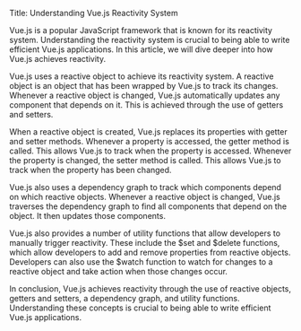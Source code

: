 Title: Understanding Vue.js Reactivity System

Vue.js is a popular JavaScript framework that is known for its reactivity system. Understanding the reactivity system is crucial to being able to write efficient Vue.js applications. In this article, we will dive deeper into how Vue.js achieves reactivity.

Vue.js uses a reactive object to achieve its reactivity system. A reactive object is an object that has been wrapped by Vue.js to track its changes. Whenever a reactive object is changed, Vue.js automatically updates any component that depends on it. This is achieved through the use of getters and setters.

When a reactive object is created, Vue.js replaces its properties with getter and setter methods. Whenever a property is accessed, the getter method is called. This allows Vue.js to track when the property is accessed. Whenever the property is changed, the setter method is called. This allows Vue.js to track when the property has been changed.

Vue.js also uses a dependency graph to track which components depend on which reactive objects. Whenever a reactive object is changed, Vue.js traverses the dependency graph to find all components that depend on the object. It then updates those components.

Vue.js also provides a number of utility functions that allow developers to manually trigger reactivity. These include the $set and $delete functions, which allow developers to add and remove properties from reactive objects. Developers can also use the $watch function to watch for changes to a reactive object and take action when those changes occur.

In conclusion, Vue.js achieves reactivity through the use of reactive objects, getters and setters, a dependency graph, and utility functions. Understanding these concepts is crucial to being able to write efficient Vue.js applications.
